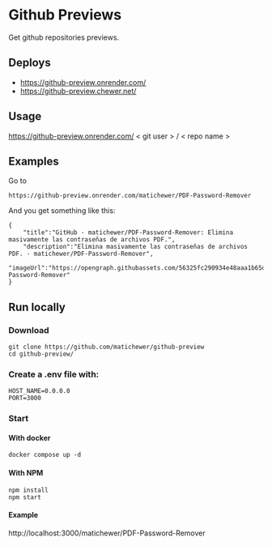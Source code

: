 # Github Previews

Get github repositories previews.

## Deploys
- https://github-preview.onrender.com/
- https://github-preview.chewer.net/

## Usage
https://github-preview.onrender.com/ < git user > / < repo name > 


## Examples
Go to
```
https://github-preview.onrender.com/matichewer/PDF-Password-Remover
```
And you get something like this:
```
{
    "title":"GitHub - matichewer/PDF-Password-Remover: Elimina masivamente las contraseñas de archivos PDF.",
    "description":"Elimina masivamente las contraseñas de archivos PDF. - matichewer/PDF-Password-Remover", 
    "imageUrl":"https://opengraph.githubassets.com/56325fc290934e48aaa1b65d1ee7d4f904ef3aa46b3e0e5eec3607d09a6d3129/matichewer/PDF-Password-Remover"
}
```

## Run locally
### Download
```
git clone https://github.com/matichewer/github-preview
cd github-preview/
```
### Create a .env file with:
```
HOST_NAME=0.0.0.0
PORT=3000
```

### Start
#### With docker
```
docker compose up -d
```

#### With NPM
```
npm install
npm start
```

#### Example
http://localhost:3000/matichewer/PDF-Password-Remover


